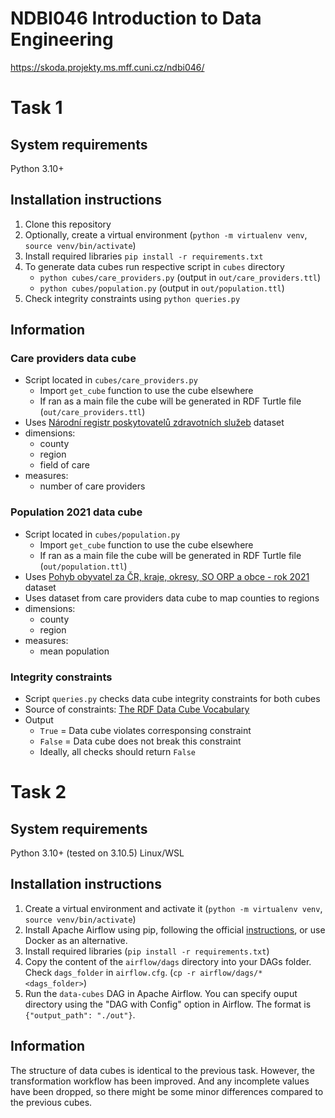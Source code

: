 # NDBI046 Introduction to Data Engineering
https://skoda.projekty.ms.mff.cuni.cz/ndbi046/

# Task 1
## System requirements
Python 3.10+

## Installation instructions
1. Clone this repository
2. Optionally, create a virtual environment (`python -m virtualenv venv`, `source venv/bin/activate`)
3. Install required libraries `pip install -r requirements.txt`
4. To generate data cubes run respective script in `cubes` directory
    - `python cubes/care_providers.py` (output in `out/care_providers.ttl`)
    - `python cubes/population.py` (output in `out/population.ttl`)
5. Check integrity constraints using `python queries.py`

## Information
### Care providers data cube
- Script located in `cubes/care_providers.py`
  - Import `get_cube` function to use the cube elsewhere 
  - If ran as a main file the cube will be generated in RDF Turtle file (`out/care_providers.ttl`)
- Uses [Národní registr poskytovatelů zdravotních služeb](https://data.gov.cz/datov%C3%A1-sada?iri=https://data.gov.cz/zdroj/datov%C3%A9-sady/https---opendata.mzcr.cz-api-3-action-package_show-id-nrpzs) dataset
- dimensions:
  - county
  - region
  - field of care
- measures:
  - number of care providers

### Population 2021 data cube
- Script located in `cubes/population.py`
  - Import `get_cube` function to use the cube elsewhere 
  - If ran as a main file the cube will be generated in RDF Turtle file (`out/population.ttl`)
- Uses [Pohyb obyvatel za ČR, kraje, okresy, SO ORP a obce - rok 2021](https://data.gov.cz/datov%C3%A1-sada?iri=https%3A%2F%2Fdata.gov.cz%2Fzdroj%2Fdatov%C3%A9-sady%2F00025593%2F12032e1445fd74fa08da79b14137fc29) dataset
- Uses dataset from care providers data cube to map counties to regions
- dimensions:
  - county
  - region
- measures:
  - mean population

### Integrity constraints
- Script `queries.py` checks data cube integrity constraints for both cubes
- Source of constraints: [The RDF Data Cube Vocabulary](https://www.w3.org/TR/vocab-data-cube/#h3_wf-rules)
- Output
  - `True` = Data cube violates corresponsing constraint
  - `False` = Data cube does not break this constraint
  - Ideally, all checks should return `False`

# Task 2
## System requirements
Python 3.10+ (tested on 3.10.5)
Linux/WSL

## Installation instructions
1. Create a virtual environment and activate it 
(`python -m virtualenv venv`, `source venv/bin/activate`)
2. Install Apache Airflow using pip, following the official [instructions](https://airflow.apache.org/docs/apache-airflow/stable/start.html), or use Docker as an alternative.
3. Install required libraries (`pip install -r requirements.txt`)
4. Copy the content of the `airflow/dags` directory into your DAGs folder. Check `dags_folder` in `airflow.cfg`. (`cp -r airflow/dags/* <dags_folder>`)
5. Run the `data-cubes` DAG in Apache Airflow. You can specify ouput directory using the "DAG with Config" option in Airflow. The format is `{"output_path": "./out"}`.

## Information
The structure of data cubes is identical to the previous task. 
However, the transformation workflow has been improved. And any incomplete values have been dropped, so there might be some minor differences compared to the previous cubes.